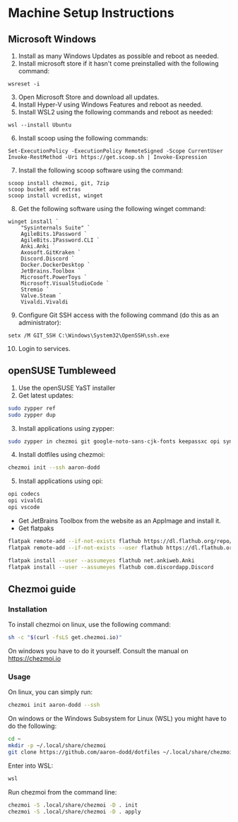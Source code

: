 # Machine Setup Instructions
## Microsoft Windows

1. Install as many Windows Updates as possible and reboot as needed.
2. Install microsoft store if it hasn't come preinstalled with the following
   command:

```pwsh
wsreset -i
```

3. Open Microsoft Store and download all updates.
4. Install Hyper-V using Windows Features and reboot as needed.
5. Install WSL2 using the following commands and reboot as needed:

```pwsh
wsl --install Ubuntu
```

6. Install scoop using the following commands:


```pwsh
Set-ExecutionPolicy -ExecutionPolicy RemoteSigned -Scope CurrentUser
Invoke-RestMethod -Uri https://get.scoop.sh | Invoke-Expression
```

7. Install the following scoop software using the command:

```pwsh
scoop install chezmoi, git, 7zip
scoop bucket add extras
scoop install vcredist, winget
```

8. Get the following software using the following winget command:

```pwsh
winget install `
    "Sysinternals Suite" `
    AgileBits.1Password `
    AgileBits.1Password.CLI `
    Anki.Anki `
    Axosoft.GitKraken `
    Discord.Discord `
    Docker.DockerDesktop `
    JetBrains.Toolbox `
    Microsoft.PowerToys `
    Microsoft.VisualStudioCode `
    Stremio `
    Valve.Steam `
    Vivaldi.Vivaldi
```

9. Configure Git SSH access with the following command (do this as an
   administrator):

```pwsh
setx /M GIT_SSH C:\Windows\System32\OpenSSH\ssh.exe
```

10. Login to services.

## openSUSE Tumbleweed

1. Use the openSUSE YaST installer
2. Get latest updates:

```bash
sudo zypper ref
sudo zypper dup
```

3. Install applications using zypper:

```bash
sudo zypper in chezmoi git google-noto-sans-cjk-fonts keepassxc opi syncthing
```

4. Install dotfiles using chezmoi:

```bash
chezmoi init --ssh aaron-dodd
```

5. Install applications using opi:

```bash
opi codecs
opi vivaldi
opi vscode
```

- Get JetBrains Toolbox from the website as an AppImage and install it.
- Get flatpaks

```bash
flatpak remote-add --if-not-exists flathub https://dl.flathub.org/repo/flathub.flatpakrepo
flatpak remote-add --if-not-exists --user flathub https://dl.flathub.org/repo/flathub.flatpakrepo

flatpak install --user --assumeyes flathub net.ankiweb.Anki
flatpak install --user --assumeyes flathub com.discordapp.Discord
```

## Chezmoi guide
### Installation

To install chezmoi on linux, use the following command:

```bash
sh -c "$(curl -fsLS get.chezmoi.io)"
```

On windows you have to do it yourself. Consult the manual on https://chezmoi.io

### Usage

On linux, you can simply run:

```bash
chezmoi init aaron-dodd --ssh
```

On windows or the Windows Subsystem for Linux (WSL) you might have to do the following:

```bash
cd ~
mkdir -p ~/.local/share/chezmoi
git clone https://github.com/aaron-dodd/dotfiles ~/.local/share/chezmoi
```

Enter into WSL:

```bash
wsl
```

Run chezmoi from the command line:

```bash
chezmoi -S .local/share/chezmoi -D . init
chezmoi -S .local/share/chezmoi -D . apply
```
